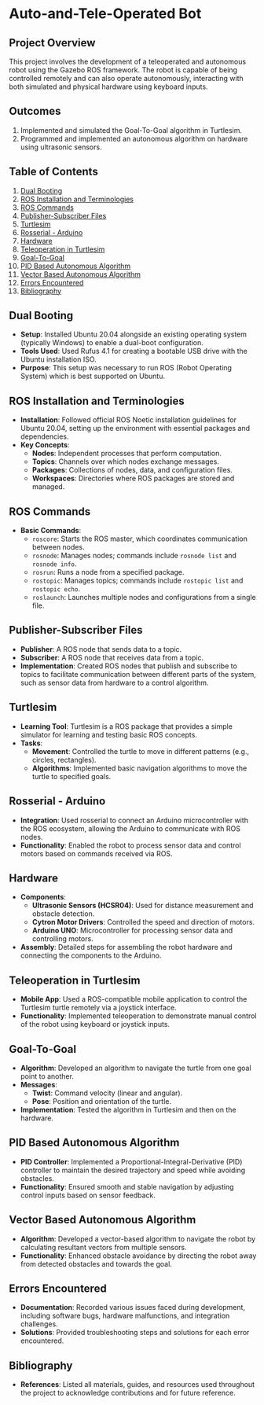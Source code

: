 # Auto-and-Tele-Operated Bot

## Project Overview

This project involves the development of a teleoperated and autonomous robot using the Gazebo ROS framework. The robot is capable of being controlled remotely and can also operate autonomously, interacting with both simulated and physical hardware using keyboard inputs.

## Outcomes

1. Implemented and simulated the Goal-To-Goal algorithm in Turtlesim.
2. Programmed and implemented an autonomous algorithm on hardware using ultrasonic sensors.

## Table of Contents

1. [Dual Booting](#dual-booting)
2. [ROS Installation and Terminologies](#ros-installation-and-terminologies)
3. [ROS Commands](#ros-commands)
4. [Publisher-Subscriber Files](#publisher-subscriber-files)
5. [Turtlesim](#turtlesim)
6. [Rosserial - Arduino](#rosserial---arduino)
7. [Hardware](#hardware)
8. [Teleoperation in Turtlesim](#teleoperation-in-turtlesim)
9. [Goal-To-Goal](#goal-to-goal)
10. [PID Based Autonomous Algorithm](#pid-based-autonomous-algorithm)
11. [Vector Based Autonomous Algorithm](#vector-based-autonomous-algorithm)
12. [Errors Encountered](#errors-encountered)
13. [Bibliography](#bibliography)

## Dual Booting

- **Setup**: Installed Ubuntu 20.04 alongside an existing operating system (typically Windows) to enable a dual-boot configuration.
- **Tools Used**: Used Rufus 4.1 for creating a bootable USB drive with the Ubuntu installation ISO.
- **Purpose**: This setup was necessary to run ROS (Robot Operating System) which is best supported on Ubuntu.

## ROS Installation and Terminologies

- **Installation**: Followed official ROS Noetic installation guidelines for Ubuntu 20.04, setting up the environment with essential packages and dependencies.
- **Key Concepts**:
  - **Nodes**: Independent processes that perform computation.
  - **Topics**: Channels over which nodes exchange messages.
  - **Packages**: Collections of nodes, data, and configuration files.
  - **Workspaces**: Directories where ROS packages are stored and managed.

## ROS Commands

- **Basic Commands**:
  - `roscore`: Starts the ROS master, which coordinates communication between nodes.
  - `rosnode`: Manages nodes; commands include `rosnode list` and `rosnode info`.
  - `rosrun`: Runs a node from a specified package.
  - `rostopic`: Manages topics; commands include `rostopic list` and `rostopic echo`.
  - `roslaunch`: Launches multiple nodes and configurations from a single file.

## Publisher-Subscriber Files

- **Publisher**: A ROS node that sends data to a topic.
- **Subscriber**: A ROS node that receives data from a topic.
- **Implementation**: Created ROS nodes that publish and subscribe to topics to facilitate communication between different parts of the system, such as sensor data from hardware to a control algorithm.

## Turtlesim

- **Learning Tool**: Turtlesim is a ROS package that provides a simple simulator for learning and testing basic ROS concepts.
- **Tasks**:
  - **Movement**: Controlled the turtle to move in different patterns (e.g., circles, rectangles).
  - **Algorithms**: Implemented basic navigation algorithms to move the turtle to specified goals.

## Rosserial - Arduino

- **Integration**: Used rosserial to connect an Arduino microcontroller with the ROS ecosystem, allowing the Arduino to communicate with ROS nodes.
- **Functionality**: Enabled the robot to process sensor data and control motors based on commands received via ROS.

## Hardware

- **Components**:
  - **Ultrasonic Sensors (HCSR04)**: Used for distance measurement and obstacle detection.
  - **Cytron Motor Drivers**: Controlled the speed and direction of motors.
  - **Arduino UNO**: Microcontroller for processing sensor data and controlling motors.
- **Assembly**: Detailed steps for assembling the robot hardware and connecting the components to the Arduino.

## Teleoperation in Turtlesim

- **Mobile App**: Used a ROS-compatible mobile application to control the Turtlesim turtle remotely via a joystick interface.
- **Functionality**: Implemented teleoperation to demonstrate manual control of the robot using keyboard or joystick inputs.

## Goal-To-Goal

- **Algorithm**: Developed an algorithm to navigate the turtle from one goal point to another.
- **Messages**:
  - **Twist**: Command velocity (linear and angular).
  - **Pose**: Position and orientation of the turtle.
- **Implementation**: Tested the algorithm in Turtlesim and then on the hardware.

## PID Based Autonomous Algorithm

- **PID Controller**: Implemented a Proportional-Integral-Derivative (PID) controller to maintain the desired trajectory and speed while avoiding obstacles.
- **Functionality**: Ensured smooth and stable navigation by adjusting control inputs based on sensor feedback.

## Vector Based Autonomous Algorithm

- **Algorithm**: Developed a vector-based algorithm to navigate the robot by calculating resultant vectors from multiple sensors.
- **Functionality**: Enhanced obstacle avoidance by directing the robot away from detected obstacles and towards the goal.

## Errors Encountered

- **Documentation**: Recorded various issues faced during development, including software bugs, hardware malfunctions, and integration challenges.
- **Solutions**: Provided troubleshooting steps and solutions for each error encountered.

## Bibliography

- **References**: Listed all materials, guides, and resources used throughout the project to acknowledge contributions and for future reference.
